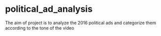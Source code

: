 # political_ad_analysis
The aim of project is to analyze the 2016 political ads and categorize them according to the tone of the video
